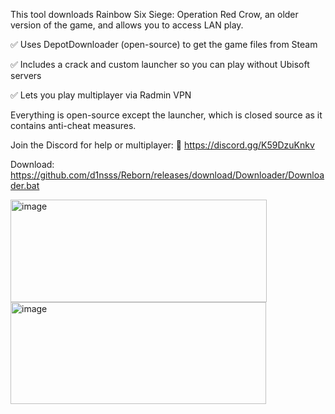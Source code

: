 This tool downloads Rainbow Six Siege: Operation Red Crow, an older version of the game, and allows you to access LAN play.

✅ Uses DepotDownloader (open-source) to get the game files from Steam

✅ Includes a crack and custom launcher so you can play without Ubisoft servers

✅ Lets you play multiplayer via Radmin VPN

Everything is open-source except the launcher, which is closed source as it contains anti-cheat measures.

Join the Discord for help or multiplayer:
🔗 https://discord.gg/K59DzuKnkv

Download: https://github.com/d1nsss/Reborn/releases/download/Downloader/Downloader.bat

<img width="410" height="164" alt="image" src="https://github.com/user-attachments/assets/2a8d1419-9486-4663-b982-35317c45d7c4" />
<img width="409" height="163" alt="image" src="https://github.com/user-attachments/assets/5005d9fe-7b3b-410a-8ffd-791edbd48b33" />
